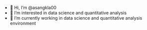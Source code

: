 - 👋 Hi, I’m @asangkla00
- 👀 I’m interested in data science and quantitative analysis
- 🌱 I’m currently working in data science and quantitative analysis environment


<!---
asangkla00/asangkla00 is a ✨ special ✨ repository because its `README.md` (this file) appears on your GitHub profile.
You can click the Preview link to take a look at your changes.
--->
